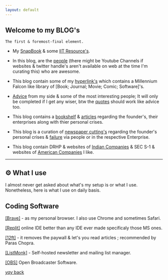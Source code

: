 ```yaml
---
layout: default
---
```


## Welcome to my BLOG's

```
The first & foremost-final element.
```
* My [SnapBook](https://srterm.github.io/srt/pictures.html) & some [IIT Resource's](https://srterm.github.io/srt/iitresource.html).

* In this blog, are the [people](https://srterm.github.io/srt/people.html) (there might be Youtube Channels if websites & twitter handle's aren't available on web at the time I'm curating this) who are awesome.

* This blog contain some of my [hyperlink's](https://srterm.github.io/srt/hyperlink.html) which contains a Millennium Falcon like library of [Book; Journal; Movie; Comic; Software]'s.

* [Advice](https://srterm.github.io/srt/advice.html) from my side & some of the most interesting people; It will only be completed if I get any wiser, btw the [quotes](https://srterm.github.io/srt/quotes.html) should work like advice too.

* This blog contains a [bookshelf](https://srterm.github.io/srt/bookshelf.html) & [articles](https://srterm.github.io/srt/articles.html) regarding the founder's, their enterprises along with thier personal crises.

* This blog is a curation of [newspaper cutting's](https://srterm.github.io/srt/newspaper.html) regarding the founder's  personal crises & [failure](https://srterm.github.io/srt/failure.html) via people or in the respective Enterprise.

* This blog contain DRHP & websites of  [Indian Companies](https://srterm.github.io/srt/indian.html) & SEC S-1 & websites of [American Companies](https://srterm.github.io/srt/american.html) I like. 


* * *


## ⚙️ What I use

I almost never get asked about what's my setup is or what I use. Nonetheless, here is what I use on daily basis.

## Coding Software

[[Brave]](https://brave.com/) - as my personal browser. I also use Chrome and sometimes Safari.

[[Replit]](https://replit.com/~) online IDE better than any IDE ever made specificaly those MS ones.

[[12ft]](https://12ft.io/) - it removes the paywall & let's you read articles ; recommended by Paras Chopra. 

[[ListMonk]](https://listmonk.app/) - Self-hosted newsletter and mailing list manager.

[[OBS]](https://obsproject.com/) Open Broadcaster Software.

[_yay_ back](./)
